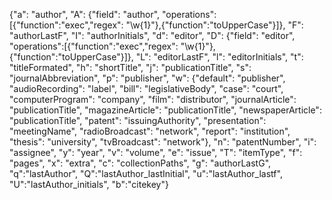 {"a": "author", "A": {"field": "author", "operations":[{"function":"exec","regex": "\\w{1}"},{"function":"toUpperCase"}]}, "F": "authorLastF", "I": "authorInitials", "d": "editor", "D": {"field": "editor", "operations":[{"function":"exec","regex": "\\w{1}"},{"function":"toUpperCase"}]}, "L": "editorLastF", "l": "editorInitials", "t": "titleFormated", "h": "shortTitle", "j": "publicationTitle", "s": "journalAbbreviation", "p": "publisher", "w": {"default": "publisher", "audioRecording": "label", "bill": "legislativeBody", "case": "court", "computerProgram": "company", "film": "distributor", "journalArticle": "publicationTitle", "magazineArticle": "publicationTitle", "newspaperArticle": "publicationTitle", "patent": "issuingAuthority", "presentation": "meetingName", "radioBroadcast": "network", "report": "institution", "thesis": "university", "tvBroadcast": "network"}, "n": "patentNumber", "i": "assignee", "y": "year", "v": "volume", "e": "issue", "T": "itemType", "f": "pages", "x": "extra", "c": "collectionPaths", "g": "authorLastG", "q":"lastAuthor", "Q":"lastAuthor_lastInitial", "u":"lastAuthor_lastf", "U":"lastAuthor_initials", "b":"citekey"}